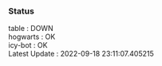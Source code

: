 ### Status


table : DOWN  
hogwarts : OK  
icy-bot : OK  
Latest Update : 2022-09-18 23:11:07.405215
